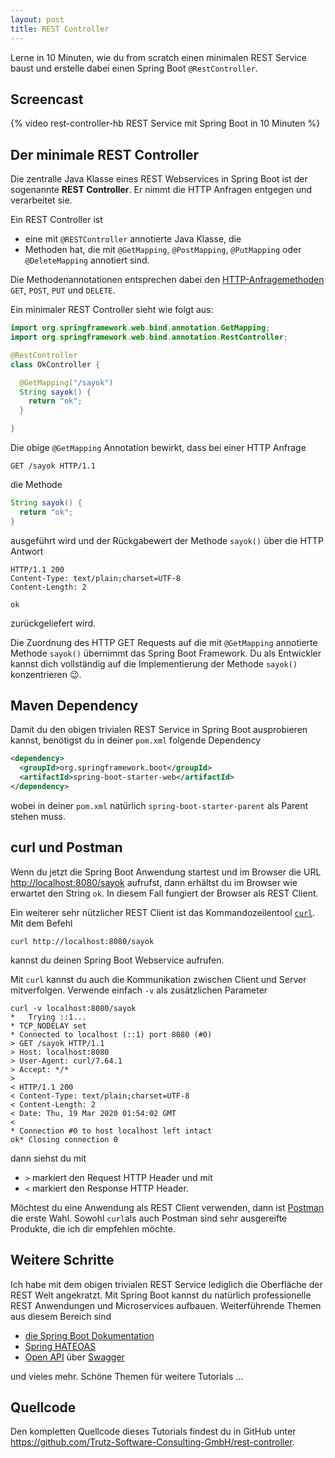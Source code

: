 ```yaml
---
layout: post
title: REST Controller
---
```


Lerne in 10 Minuten, wie du from scratch einen minimalen REST Service baust und erstelle dabei einen Spring Boot `@RestController`.

## Screencast

{% video rest-controller-hb REST Service mit Spring Boot in 10 Minuten %}

## Der minimale REST Controller

Die zentralle Java Klasse eines REST Webservices in Spring Boot ist der sogenannte **REST Controller**. Er nimmt die HTTP Anfragen entgegen und verarbeitet sie.

Ein REST Controller ist

-   eine mit `@RESTController` annotierte Java Klasse, die
-   Methoden hat, die mit `@GetMapping`, `@PostMapping`, `@PutMapping` oder `@DeleteMapping` annotiert sind.

Die Methodenannotationen entsprechen dabei den [HTTP-Anfragemethoden](https://de.wikipedia.org/wiki/Hypertext_Transfer_Protocol#HTTP-Anfragemethoden) `GET`, `POST`, `PUT` und `DELETE`.

Ein minimaler REST Controller sieht wie folgt aus:

```java
import org.springframework.web.bind.annotation.GetMapping;
import org.springframework.web.bind.annotation.RestController;

@RestController
class OkController {

  @GetMapping("/sayok")
  String sayok() {
    return "ok";
  }

}
```

Die obige `@GetMapping` Annotation bewirkt, dass bei einer HTTP Anfrage

```console
GET /sayok HTTP/1.1
```

die Methode

```java
String sayok() {
  return "ok";
}
```

ausgeführt wird und der Rückgabewert der Methode `sayok()` über die HTTP Antwort

```console
HTTP/1.1 200
Content-Type: text/plain;charset=UTF-8
Content-Length: 2

ok
```

zurückgeliefert wird.

Die Zuordnung des HTTP GET Requests auf die mit `@GetMapping` annotierte Methode `sayok()` übernimmt das Spring Boot Framework. Du als Entwickler kannst dich vollständig auf die Implementierung der Methode `sayok()` konzentrieren 😉.

## Maven Dependency

Damit du den obigen trivialen REST Service in Spring Boot ausprobieren kannst, benötigst du in deiner `pom.xml` folgende Dependency

```xml
<dependency>
  <groupId>org.springframework.boot</groupId>
  <artifactId>spring-boot-starter-web</artifactId>
</dependency>
```

wobei in deiner `pom.xml` natürlich `spring-boot-starter-parent` als Parent stehen muss.

## curl und Postman

Wenn du jetzt die Spring Boot Anwendung startest und im Browser die URL <http://localhost:8080/sayok> aufrufst, dann erhältst du im Browser wie erwartet den String `ok`. In diesem Fall fungiert der Browser als REST Client.

Ein weiterer sehr nützlicher REST Client ist das Kommandozeilentool [`curl`](https://curl.haxx.se/). Mit dem Befehl

```shell
curl http://localhost:8080/sayok
```

kannst du deinen Spring Boot Webservice aufrufen.

Mit `curl` kannst du auch die Kommunikation zwischen Client und Server mitverfolgen. Verwende einfach `-v` als zusätzlichen Parameter

```shell
curl -v localhost:8080/sayok
*   Trying ::1...
* TCP_NODELAY set
* Connected to localhost (::1) port 8080 (#0)
> GET /sayok HTTP/1.1
> Host: localhost:8080
> User-Agent: curl/7.64.1
> Accept: */*
>
< HTTP/1.1 200
< Content-Type: text/plain;charset=UTF-8
< Content-Length: 2
< Date: Thu, 19 Mar 2020 01:54:02 GMT
<
* Connection #0 to host localhost left intact
ok* Closing connection 0
```

dann siehst du mit

-   `>` markiert den Request HTTP Header und mit
-   `<` markiert den Response HTTP Header.

Möchtest du eine Anwendung als REST Client verwenden, dann ist [Postman](https://www.postman.com/) die erste Wahl. Sowohl `curl`als auch Postman sind sehr ausgereifte Produkte, die ich dir empfehlen möchte.

## Weitere Schritte

Ich habe mit dem obigen trivialen REST Service lediglich die Oberfläche der REST Welt angekratzt. Mit Spring Boot kannst du natürlich professionelle REST Anwendungen und Microservices aufbauen. Weiterführende Themen aus diesem Bereich sind

-   [die Spring Boot Dokumentation](https://spring.io/guides/gs/rest-service/)
-   [Spring HATEOAS](https://spring.io/projects/spring-hateoas)
-   [Open API](https://www.openapis.org/) über [Swagger](https://swagger.io/)

und vieles mehr.
Schöne Themen für weitere Tutorials ...

## Quellcode

Den kompletten Quellcode dieses Tutorials findest du in GitHub unter <https://github.com/Trutz-Software-Consulting-GmbH/rest-controller>.
